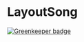 # LayoutSong

[![Greenkeeper badge](https://badges.greenkeeper.io/AlexeyKorkoza/LayoutSong.svg)](https://greenkeeper.io/)
